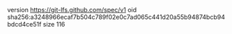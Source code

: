 version https://git-lfs.github.com/spec/v1
oid sha256:a3248966ecaf7b504c789f02e0c7ad065c441d20a55b94874bcb94bdcd4ce51f
size 116
